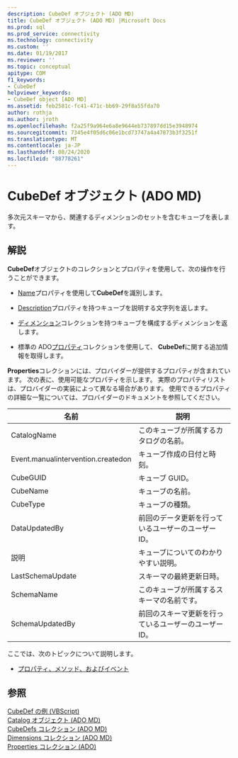 ```yaml
---
description: CubeDef オブジェクト (ADO MD)
title: CubeDef オブジェクト (ADO MD) |Microsoft Docs
ms.prod: sql
ms.prod_service: connectivity
ms.technology: connectivity
ms.custom: ''
ms.date: 01/19/2017
ms.reviewer: ''
ms.topic: conceptual
apitype: COM
f1_keywords:
- CubeDef
helpviewer_keywords:
- CubeDef object [ADO MD]
ms.assetid: feb2581c-fc41-471c-bb69-29f8a55fda70
author: rothja
ms.author: jroth
ms.openlocfilehash: f2a25f9a964e6a8e9644eb737897dd15e3948974
ms.sourcegitcommit: 7345e4f05d6c06e1bcd73747a4a47873b3f3251f
ms.translationtype: MT
ms.contentlocale: ja-JP
ms.lasthandoff: 08/24/2020
ms.locfileid: "88778261"
---
```

# <a name="cubedef-object-ado-md"></a>CubeDef オブジェクト (ADO MD)
多次元スキーマから、関連するディメンションのセットを含むキューブを表します。  
  
## <a name="remarks"></a>解説  
 **CubeDef**オブジェクトのコレクションとプロパティを使用して、次の操作を行うことができます。  
  
-   [Name](./name-property-ado-md.md)プロパティを使用して**CubeDef**を識別します。  
  
-   [Description](./description-property-ado-md.md)プロパティを持つキューブを説明する文字列を返します。  
  
-   [ディメンション](./dimensions-collection-ado-md.md)コレクションを持つキューブを構成するディメンションを返します。  
  
-   標準の ADO[プロパティ](../ado-api/properties-collection-ado.md)コレクションを使用して、 **CubeDef**に関する追加情報を取得します。  
  
 **Properties**コレクションには、プロバイダーが提供するプロパティが含まれています。 次の表に、使用可能なプロパティを示します。 実際のプロパティリストは、プロバイダーの実装によって異なる場合があります。 使用できるプロパティの詳細な一覧については、プロバイダーのドキュメントを参照してください。  
  
|名前|説明|  
|----------|-----------------|  
|CatalogName|このキューブが所属するカタログの名前。|  
|Event.manualintervention.createdon|キューブ作成の日付と時刻。|  
|CubeGUID|キューブ GUID。|  
|CubeName|キューブの名前。|  
|CubeType|キューブの種類。|  
|DataUpdatedBy|前回のデータ更新を行っているユーザーのユーザー ID。|  
|説明|キューブについてのわかりやすい説明。|  
|LastSchemaUpdate|スキーマの最終更新日時。|  
|SchemaName|このキューブが所属するスキーマの名前です。|  
|SchemaUpdatedBy|前回のスキーマ更新を行っているユーザーのユーザー ID。|  
  
 ここでは、次のトピックについて説明します。  
  
-   [プロパティ、メソッド、およびイベント](./cubedef-object-properties-methods-and-events.md)  
  
## <a name="see-also"></a>参照  
 [CubeDef の例 (VBScript)](./cubedef-example-vbscript.md)   
 [Catalog オブジェクト (ADO MD)](./catalog-object-ado-md.md)   
 [CubeDefs コレクション (ADO MD)](./cubedefs-collection-ado-md.md)   
 [Dimensions コレクション (ADO MD)](./dimensions-collection-ado-md.md)   
 [Properties コレクション (ADO)](../ado-api/properties-collection-ado.md)